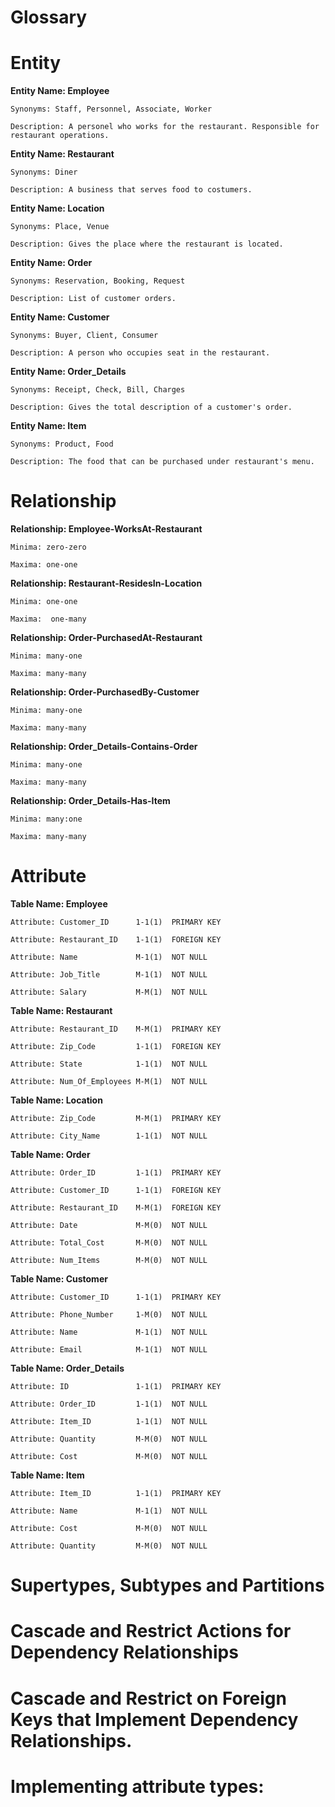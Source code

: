 # Glossary

# Entity

**Entity Name: Employee**
    
    Synonyms: Staff, Personnel, Associate, Worker
    
    Description: A personel who works for the restaurant. Responsible for restaurant operations.
    
**Entity Name: Restaurant**
    
    Synonyms: Diner
    
    Description: A business that serves food to costumers.
 
**Entity Name: Location**
    
    Synonyms: Place, Venue
    
    Description: Gives the place where the restaurant is located.
    
**Entity Name: Order**

    Synonyms: Reservation, Booking, Request
    
    Description: List of customer orders.
    
**Entity Name: Customer**

    Synonyms: Buyer, Client, Consumer
    
    Description: A person who occupies seat in the restaurant.
    
**Entity Name: Order_Details**

    Synonyms: Receipt, Check, Bill, Charges
    
    Description: Gives the total description of a customer's order.
    
**Entity Name: Item**

    Synonyms: Product, Food
    
    Description: The food that can be purchased under restaurant's menu.

# Relationship

**Relationship: Employee-WorksAt-Restaurant**

    Minima: zero-zero
    
    Maxima: one-one

**Relationship: Restaurant-ResidesIn-Location**

    Minima: one-one
    
    Maxima:  one-many

**Relationship: Order-PurchasedAt-Restaurant**

    Minima: many-one
    
    Maxima: many-many

**Relationship: Order-PurchasedBy-Customer**

    Minima: many-one
    
    Maxima: many-many

**Relationship: Order_Details-Contains-Order**

    Minima: many-one
    
    Maxima: many-many

**Relationship: Order_Details-Has-Item**

    Minima: many:one
    
    Maxima: many-many

# Attribute
    
**Table Name: Employee**
    
    Attribute: Customer_ID      1-1(1)  PRIMARY KEY
    
    Attribute: Restaurant_ID    1-1(1)  FOREIGN KEY
    
    Attribute: Name             M-1(1)  NOT NULL
    
    Attribute: Job_Title        M-1(1)  NOT NULL
    
    Attribute: Salary           M-M(1)  NOT NULL
    
**Table Name: Restaurant**

    Attribute: Restaurant_ID    M-M(1)  PRIMARY KEY
    
    Attribute: Zip_Code         1-1(1)  FOREIGN KEY
    
    Attribute: State            1-1(1)  NOT NULL
    
    Attribute: Num_Of_Employees M-M(1)  NOT NULL
 
**Table Name: Location**

    Attribute: Zip_Code         M-M(1)  PRIMARY KEY
    
    Attribute: City_Name        1-1(1)  NOT NULL
    
**Table Name: Order**

    Attribute: Order_ID         1-1(1)  PRIMARY KEY

    Attribute: Customer_ID      1-1(1)  FOREIGN KEY
    
    Attribute: Restaurant_ID    M-M(1)  FOREIGN KEY
    
    Attribute: Date             M-M(0)  NOT NULL
    
    Attribute: Total_Cost       M-M(0)  NOT NULL
    
    Attribute: Num_Items        M-M(0)  NOT NULL
    
**Table Name: Customer**

    Attribute: Customer_ID      1-1(1)  PRIMARY KEY

    Attribute: Phone_Number     1-M(0)  NOT NULL
    
    Attribute: Name             M-1(1)  NOT NULL
    
    Attribute: Email            M-1(1)  NOT NULL
    
**Table Name: Order_Details**

    Attribute: ID               1-1(1)  PRIMARY KEY

    Attribute: Order_ID         1-1(1)  NOT NULL
    
    Attribute: Item_ID          1-1(1)  NOT NULL
    
    Attribute: Quantity         M-M(0)  NOT NULL
    
    Attribute: Cost             M-M(0)  NOT NULL
    
**Table Name: Item**

    Attribute: Item_ID          1-1(1)  PRIMARY KEY

    Attribute: Name             M-1(1)  NOT NULL
    
    Attribute: Cost             M-M(0)  NOT NULL
    
    Attribute: Quantity         M-M(0)  NOT NULL


# Supertypes, Subtypes and Partitions

# Cascade and Restrict Actions for Dependency Relationships

# Cascade and Restrict on Foreign Keys that Implement Dependency Relationships. 

# Implementing attribute types:

